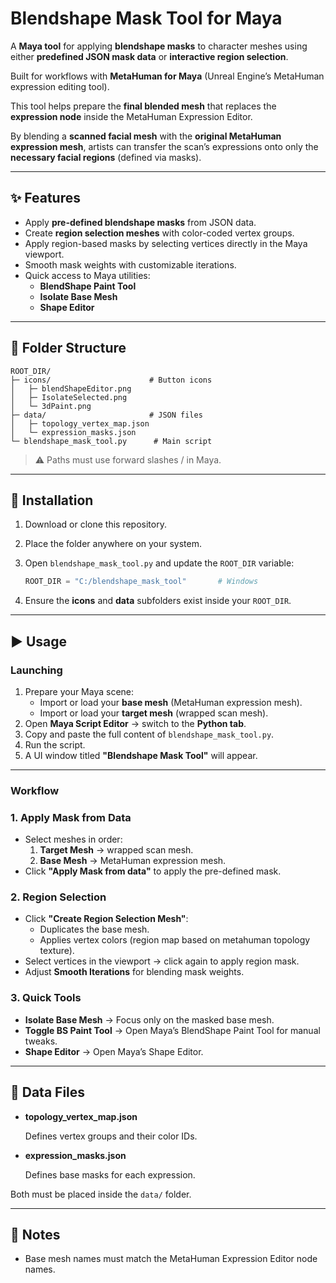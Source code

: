 # Blendshape Mask Tool for Maya

A **Maya tool** for applying **blendshape masks** to character meshes using either **predefined JSON mask data** or **interactive region selection**.

Built for workflows with **MetaHuman for Maya** (Unreal Engine’s MetaHuman expression editing tool).

This tool helps prepare the **final blended mesh** that replaces the **expression node** inside the MetaHuman Expression Editor.

By blending a **scanned facial mesh** with the **original MetaHuman expression mesh**, artists can transfer the scan’s expressions onto only the **necessary facial regions** (defined via masks).

---

## ✨ Features

- Apply **pre-defined blendshape masks** from JSON data.
- Create **region selection meshes** with color-coded vertex groups.
- Apply region-based masks by selecting vertices directly in the Maya viewport.
- Smooth mask weights with customizable iterations.
- Quick access to Maya utilities:
    - **BlendShape Paint Tool**
    - **Isolate Base Mesh**
    - **Shape Editor**

---

## 📂 Folder Structure

```
ROOT_DIR/
├─ icons/                      # Button icons
│   ├─ blendShapeEditor.png
│   ├─ IsolateSelected.png
│   └─ 3dPaint.png
├─ data/                       # JSON files
│   ├─ topology_vertex_map.json
│   └─ expression_masks.json
└─ blendshape_mask_tool.py      # Main script

```

> ⚠️ Paths must use forward slashes / in Maya.
> 

---

## 🔧 Installation

1. Download or clone this repository.
2. Place the folder anywhere on your system.
3. Open `blendshape_mask_tool.py` and update the `ROOT_DIR` variable:
    
    ```python
    ROOT_DIR = "C:/blendshape_mask_tool"       # Windows
    
    ```
    
4. Ensure the **icons** and **data** subfolders exist inside your `ROOT_DIR`.

---

## ▶️ Usage

### Launching

1. Prepare your Maya scene:
    - Import or load your **base mesh** (MetaHuman expression mesh).
    - Import or load your **target mesh** (wrapped scan mesh).
2. Open **Maya Script Editor** → switch to the **Python tab**.
3. Copy and paste the full content of `blendshape_mask_tool.py`.
4. Run the script.
5. A UI window titled **"Blendshape Mask Tool"** will appear.

---

### Workflow

### 1. Apply Mask from Data

- Select meshes in order:
    1. **Target Mesh** → wrapped scan mesh.
    2. **Base Mesh** → MetaHuman expression mesh.
- Click **"Apply Mask from data"** to apply the pre-defined mask.

### 2. Region Selection

- Click **"Create Region Selection Mesh"**:
    - Duplicates the base mesh.
    - Applies vertex colors (region map based on metahuman topology texture).
- Select vertices in the viewport → click again to apply region mask.
- Adjust **Smooth Iterations** for blending mask weights.

### 3. Quick Tools

- **Isolate Base Mesh** → Focus only on the masked base mesh.
- **Toggle BS Paint Tool** → Open Maya’s BlendShape Paint Tool for manual tweaks.
- **Shape Editor** → Open Maya’s Shape Editor.

---

## 🧩 Data Files

- **topology_vertex_map.json**
    
    Defines vertex groups and their color IDs.
    
- **expression_masks.json**
    
    Defines base masks for each expression.
    

Both must be placed inside the `data/` folder.

---

## 📝 Notes

- Base mesh names must match the MetaHuman Expression Editor node names.
